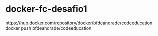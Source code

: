 # docker-fc-desafio1
https://hub.docker.com/repository/docker/bfdeandrade/codeeducation
docker push bfdeandrade/codeeducation
